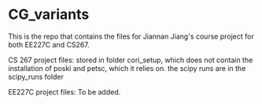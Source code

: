 # CG_variants
This is the repo that contains the files for Jiannan Jiang's course project for both EE227C and CS267.

CS 267 project files:
   stored in folder cori_setup, which does not contain the installation of poski and petsc, which it relies on.
   the scipy runs are in the scipy_runs folder
   
EE227C project files:
   To be added.



